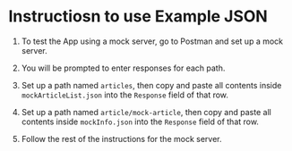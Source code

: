 # Instructiosn to use Example JSON

1. To test the App using a mock server, go to Postman and set up a mock server.  

2. You will be prompted to enter responses for each path.

3. Set up a path named `articles`, then copy and paste all contents inside `mockArticleList.json` into the `Response` field of that row.

4. Set up a path named `article/mock-article`, then copy and paste all contents inside `mockInfo.json` into the `Response` field of that row.

5. Follow the rest of the instructions for the mock server.
